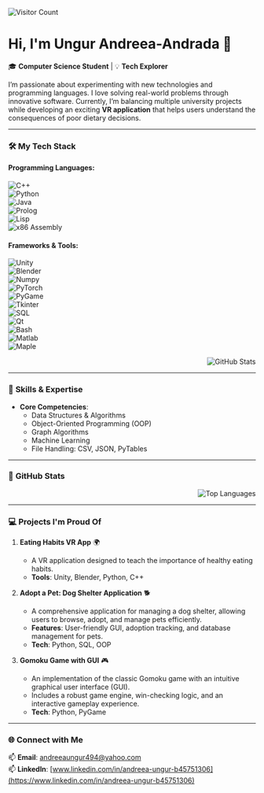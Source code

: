 ![Visitor Count](https://profile-counter.glitch.me/Andreea410/count.svg)

# Hi, I'm Ungur Andreea-Andrada 👋
 
🎓 **Computer Science Student** | 💡 **Tech Explorer**   

I’m passionate about experimenting with new technologies and programming languages. I love solving real-world problems through innovative software. Currently, I’m balancing multiple university projects while developing an exciting **VR application** that helps users understand the consequences of poor dietary decisions.

---

### 🛠️ **My Tech Stack**  
#### Programming Languages:
![C++](https://img.shields.io/badge/-C++-00599C?logo=cplusplus&logoColor=white)  
![Python](https://img.shields.io/badge/-Python-3776AB?logo=python&logoColor=white)  
![Java](https://img.shields.io/badge/-Java-007396?logo=java&logoColor=white)  
![Prolog](https://img.shields.io/badge/-Prolog-red)  
![Lisp](https://img.shields.io/badge/-Lisp-lightgrey)  
![x86 Assembly](https://img.shields.io/badge/-x86%20Assembly-blue)  

#### Frameworks & Tools:
![Unity](https://img.shields.io/badge/-Unity-000000?logo=unity&logoColor=white)  
![Blender](https://img.shields.io/badge/-Blender-F5792A?logo=blender&logoColor=white)  
![Numpy](https://img.shields.io/badge/-Numpy-013243?logo=numpy&logoColor=white)  
![PyTorch](https://img.shields.io/badge/-PyTorch-EE4C2C?logo=pytorch&logoColor=white)  
![PyGame](https://img.shields.io/badge/-PyGame-green)  
![Tkinter](https://img.shields.io/badge/-Tkinter-orange)  
![SQL](https://img.shields.io/badge/-SQL-4479A1?logo=postgresql&logoColor=white)  
![Qt](https://img.shields.io/badge/-Qt-41CD52?logo=qt&logoColor=white)  
![Bash](https://img.shields.io/badge/-Bash-4EAA25?logo=gnubash&logoColor=white)  
![Matlab](https://img.shields.io/badge/-Matlab-0076A8)  
![Maple](https://img.shields.io/badge/-Maple-red)  

<p align="right">
  <img src="https://github-readme-stats.vercel.app/api?username=Andreea410&show_icons=true&theme=radical" alt="GitHub Stats" />
</p>

---

### 🧠 **Skills & Expertise**
- **Core Competencies**:  
  - Data Structures & Algorithms  
  - Object-Oriented Programming (OOP)  
  - Graph Algorithms  
  - Machine Learning  
  - File Handling: CSV, JSON, PyTables  

---

### 🚀 **GitHub Stats**
<p align="right">
  <img src="https://github-readme-stats.vercel.app/api/top-langs/?username=Andreea410&layout=compact&theme=radical" alt="Top Languages"/>
</p>

---

### 💻 **Projects I'm Proud Of**  

1. **Eating Habits VR App** 🌍  
   - A VR application designed to teach the importance of healthy eating habits.  
   - **Tools**: Unity, Blender, Python, C++
       
4. **Adopt a Pet: Dog Shelter Application** 🐕  
   - A comprehensive application for managing a dog shelter, allowing users to browse, adopt, and manage pets efficiently.  
   - **Features**: User-friendly GUI, adoption tracking, and database management for pets.  
   - **Tech**: Python, SQL, OOP  

5. **Gomoku Game with GUI** 🎮  
   - An implementation of the classic Gomoku game with an intuitive graphical user interface (GUI).  
   - Includes a robust game engine, win-checking logic, and an interactive gameplay experience.  
   - **Tech**: Python, PyGame

---

### 🌐 **Connect with Me**  

📫 **Email**: andreeaungur494@yahoo.com  
📫 **LinkedIn**: [www.linkedin.com/in/andreea-ungur-b45751306](https://www.linkedin.com/in/andreea-ungur-b45751306)  
